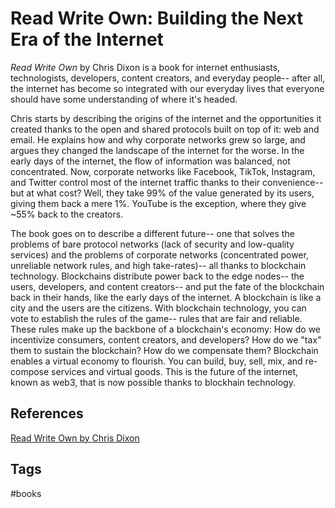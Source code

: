 # Read Write Own: Building the Next Era of the Internet

*Read Write Own* by Chris Dixon is a book for internet enthusiasts, technologists, developers, content creators, and everyday people-- after all, the internet has become so integrated with our everyday lives that everyone should have some understanding of where it's headed.  

Chris starts by describing the origins of the internet and the opportunities it created thanks to the open and shared protocols built on top of it: web and email. He explains how and why corporate networks grew so large, and argues they changed the landscape of the internet for the worse. In the early days of the internet, the flow of information was balanced, not concentrated. Now, corporate networks like Facebook, TikTok, Instagram, and Twitter control most of the internet traffic thanks to their convenience-- but at what cost? Well, they take 99% of the value generated by its users, giving them back a mere 1%. YouTube is the exception, where they give ~55% back to the creators.  

The book goes on to describe a different future-- one that solves the problems of bare protocol networks (lack of security and low-quality services) and the problems of corporate networks (concentrated power, unreliable network rules, and high take-rates)-- all thanks to blockchain technology. Blockchains distribute power back to the edge nodes-- the users, developers, and content creators-- and put the fate of the blockchain back in their hands, like the early days of the internet. A blockchain is like a city and the users are the citizens. With blockchain technology, you can vote to establish the rules of the game-- rules that are fair and reliable. These rules make up the backbone of a blockchain's economy: How do we incentivize consumers, content creators, and developers? How do we "tax" them to sustain the blockchain? How do we compensate them? Blockchain enables a virtual economy to flourish. You can build, buy, sell, mix, and re-compose services and virtual goods. This is the future of the internet, known as web3, that is now possible thanks to blockhain technology.  

## References
[Read Write Own by Chris Dixon](https://www.amazon.com/Read-Write-Own-Building-Internet/dp/0593731387/ref=sr_1_2?crid=3K74SH1UK6X4H&dib=eyJ2IjoiMSJ9.MJQzGceTThHhFyJcHhAXDn94FtCvmlQjKQQD2hd36qMmZCiZykR_RtXgY13-559k2__iRqrn5npXIs7LG0wI4q1xZHuhb9LAlAbJJolaaW690tabQV0YNeFSKdEoD_KBg6DZvCyzXswukUE-T2-rZ5hXF53N4bcvgPCmXH9kYM55bRHYtuGj4QrLSuBwPMSsEowpY0tdvSJAmQl74sPvMvBwZQbuvdOj9KhX24qXHDo.-DroAsTCJXWqGDYJDtg6-8XNxI6zefHu2hiEWZCJ2bA&dib_tag=se&keywords=read+write+own&qid=1710974663&sprefix=read+write+o%2Caps%2C266&sr=8-2)

## Tags
#books
